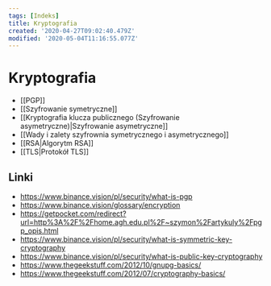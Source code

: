 ```yaml
---
tags: [Indeks]
title: Kryptografia
created: '2020-04-27T09:02:40.479Z'
modified: '2020-05-04T11:16:55.077Z'
---
```


# Kryptografia

* [[PGP]]
* [[Szyfrowanie symetryczne]]
* [[Kryptografia klucza publicznego (Szyfrowanie asymetryczne)|Szyfrowanie asymetryczne]]
* [[Wady i zalety szyfrownia symetrycznego i asymetrycznego]]
* [[RSA|Algorytm RSA]]
* [[TLS|Protokół TLS]]

## Linki

* https://www.binance.vision/pl/security/what-is-pgp
* https://www.binance.vision/glossary/encryption
* https://getpocket.com/redirect?url=http%3A%2F%2Fhome.agh.edu.pl%2F~szymon%2Fartykuly%2Fpgp_opis.html
* https://www.binance.vision/pl/security/what-is-symmetric-key-cryptography
* https://www.binance.vision/pl/security/what-is-public-key-cryptography
* https://www.thegeekstuff.com/2012/10/gnupg-basics/
* https://www.thegeekstuff.com/2012/07/cryptography-basics/

